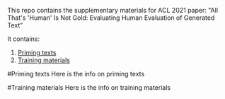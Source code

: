This repo contains the supplementary materials for ACL 2021 paper: "All That's 'Human' Is Not Gold: Evaluating Human Evaluation of Generated Text"

It contains:
1. [Priming texts](#priming-texts)
2. [Training materials](#training-materials)

#Priming texts
Here is the info on priming texts

#Training materials
Here is the info on training materials
